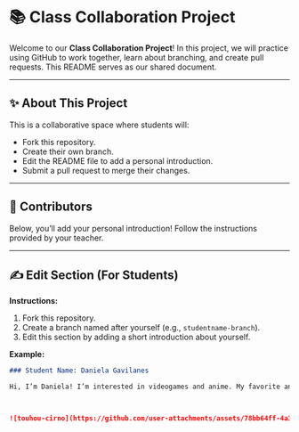 # 📚 Class Collaboration Project

Welcome to our **Class Collaboration Project**! In this project, we will practice using GitHub to work together, learn about branching, and create pull requests. This README serves as our shared document.

---

## ✨ About This Project

This is a collaborative space where students will:
- Fork this repository.
- Create their own branch.
- Edit the README file to add a personal introduction.
- Submit a pull request to merge their changes.

---

## 👥 Contributors

Below, you’ll add your personal introduction! Follow the instructions provided by your teacher.

---

## ✍️ Edit Section (For Students)

**Instructions:**
1. Fork this repository.
2. Create a branch named after yourself (e.g., `studentname-branch`).
3. Edit this section by adding a short introduction about yourself.

**Example:**
```markdown
### Student Name: Daniela Gavilanes

Hi, I’m Daniela! I’m interested in videogames and anime. My favorite anime is Elfen Lied. My favorite color is blue. I like cats. I'm also interested in criminalist, I really like those things like criminal cases. I also like a little bit of literature, I enjoy reading poetry and comics or mangas 😼



![touhou-cirno](https://github.com/user-attachments/assets/78bb64ff-4a37-441f-a29e-674a564287ae)
